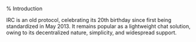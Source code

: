 % Introduction

IRC is an old protocol, celebrating its 20th birthday since first being
standardized in May 2013. It remains popular as a lightweight chat solution,
owing to its decentralized nature, simplicity, and widespread support.
